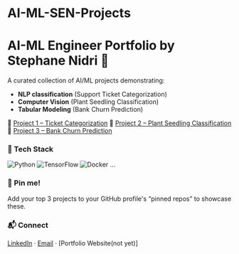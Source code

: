 # AI-ML-SEN-Projects
# AI-ML Engineer Portfolio by Stephane Nidri 🚀

A curated collection of AI/ML projects demonstrating:
- **NLP classification** (Support Ticket Categorization)
- **Computer Vision** (Plant Seedling Classification)
- **Tabular Modeling** (Bank Churn Prediction)

🔗 [Project 1 – Ticket Categorization](ticket_categorization)
🔗 [Project 2 – Plant Seedling Classification](plant_seedling_classification)
🔗 [Project 3 – Bank Churn Prediction](bank_churn_prediction)

### 🔧 Tech Stack
![Python](badge-url) ![TensorFlow](badge-url) ![Docker](badge-url) …

### 📌 Pin me!
Add your top 3 projects to your GitHub profile's “pinned repos” to showcase these.

### 📬 Connect
[LinkedIn](...) · [Email](...) · [Portfolio Website(not yet)]
